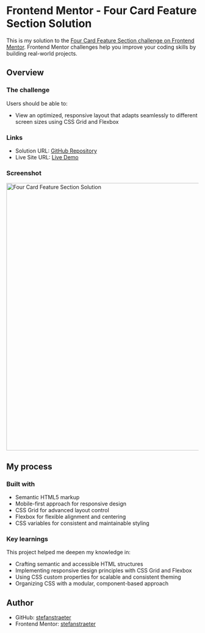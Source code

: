 # Frontend Mentor - Four Card Feature Section Solution

This is my solution to the [Four Card Feature Section challenge on Frontend Mentor](https://www.frontendmentor.io/challenges/four-card-feature-section-weK1eFYK). Frontend Mentor challenges help you improve your coding skills by building real-world projects.

## Overview

### The challenge

Users should be able to:

- View an optimized, responsive layout that adapts seamlessly to different screen sizes using CSS Grid and Flexbox

### Links

- Solution URL: [GitHub Repository](https://github.com/stefanstraeter/Four_card_feature_section.git)
- Live Site URL: [Live Demo](https://stefanstraeter.github.io/Four_card_feature_section/)

### Screenshot
<img width="1074" height="701" alt="Four Card Feature Section Solution" src="https://github.com/user-attachments/assets/51475d5c-a4d2-4f48-8919-62bc59dfcaac" />


## My process

### Built with

- Semantic HTML5 markup
- Mobile-first approach for responsive design
- CSS Grid for advanced layout control
- Flexbox for flexible alignment and centering
- CSS variables for consistent and maintainable styling

### Key learnings

This project helped me deepen my knowledge in:

- Crafting semantic and accessible HTML structures
- Implementing responsive design principles with CSS Grid and Flexbox
- Using CSS custom properties for scalable and consistent theming
- Organizing CSS with a modular, component-based approach

## Author

- GitHub: [stefanstraeter](https://github.com/stefanstraeter)
- Frontend Mentor: [stefanstraeter](https://www.frontendmentor.io/profile/stefanstraeter)
